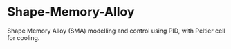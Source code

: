 # Shape-Memory-Alloy
Shape Memory Alloy (SMA) modelling and control using PID, with Peltier cell for cooling.
